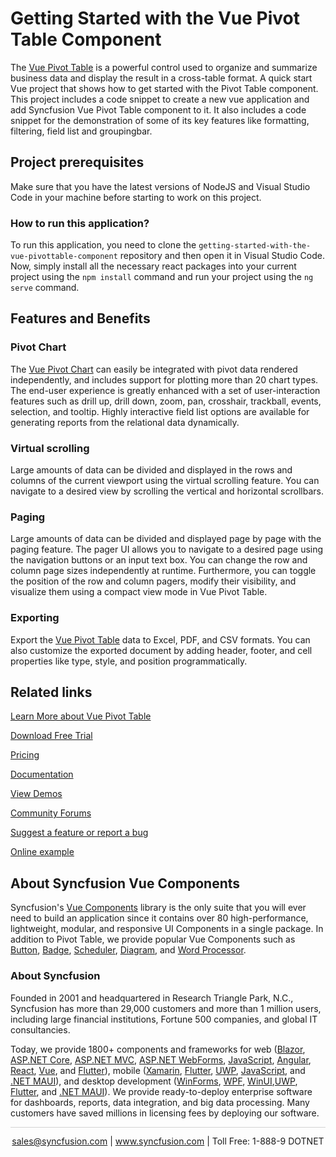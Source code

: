 # Getting Started with the Vue Pivot Table Component
The [Vue Pivot Table](https://www.syncfusion.com/vue-components/vue-pivot-table?utm_source=github&utm_medium=listing&utm_campaign=vue-pivot-table-github-samples) is a powerful control used to organize and summarize business data and display the result in a cross-table format. A quick start Vue project that shows how to get started with the Pivot Table component. This project includes a code snippet to create a new vue application and add Syncfusion Vue Pivot Table component to it. It also includes a code snippet for the demonstration of some of its key features like formatting, filtering, field list and groupingbar.

## Project prerequisites

Make sure that you have the latest versions of NodeJS and Visual Studio Code in your machine before starting to work on this project.

### How to run this application?
To run this application, you need to clone the `getting-started-with-the-vue-pivottable-component` repository and then open it in Visual Studio Code. Now, simply install all the necessary react packages into your current project using the `npm install` command and run your project using the `ng serve` command.


## Features and Benefits

### Pivot Chart

The [Vue Pivot Chart](https://www.syncfusion.com/vue-components/vue-pivot-table) can easily be integrated with pivot data rendered independently, and includes support for plotting more than 20 chart types. The end-user experience is greatly enhanced with a set of user-interaction features such as drill up, drill down, zoom, pan, crosshair, trackball, events, selection, and tooltip. Highly interactive field list options are available for generating reports from the relational data dynamically.

### Virtual scrolling

Large amounts of data can be divided and displayed in the rows and columns of the current viewport using the virtual scrolling feature. You can navigate to a desired view by scrolling the vertical and horizontal scrollbars.

### Paging

Large amounts of data can be divided and displayed page by page with the paging feature. The pager UI allows you to navigate to a desired page using the navigation buttons or an input text box. You can change the row and column page sizes independently at runtime. Furthermore, you can toggle the position of the row and column pagers, modify their visibility, and visualize them using a compact view mode in Vue Pivot Table.

### Exporting

Export the [Vue Pivot Table](https://www.syncfusion.com/vue-components/vue-pivot-table) data to Excel, PDF, and CSV formats. You can also customize the exported document by adding header, footer, and cell properties like type, style, and position programmatically.


## Related links
[Learn More about Vue Pivot Table](https://www.syncfusion.com/vue-components/vue-pivot-table?utm_source=github&utm_medium=listing&utm_campaign=vue-pivot-table-github-samples)

[Download Free Trial](https://www.syncfusion.com/account/manage-trials/downloads?utm_source=github&utm_medium=listing&utm_campaign=vue-pivot-table-github-samples)

[Pricing](https://www.syncfusion.com/sales/teamlicense?utm_source=github&utm_medium=listing&utm_campaign=vue-pivot-table-github-samples)

[Documentation](https://ej2.syncfusion.com/vue/documentation/pivotview/getting-started?utm_source=github&utm_medium=listing&utm_campaign=vue-pivot-table-github-samples)

[View Demos](https://github.com/SyncfusionExamples/getting-started-with-the-vue-pivottable-component?utm_source=github&utm_medium=listing&utm_campaign=vue-pivot-table-github-samples)

[Community Forums](https://www.syncfusion.com/forums/vue-components?utm_source=github&utm_medium=listing&utm_campaign=vue-pivot-table-github-samples)

[Suggest a feature or report a bug](https://www.syncfusion.com/feedback/vue?utm_source=github&utm_medium=listing&utm_campaign=vue-pivot-table-github-samples)

[Online example](https://ej2.syncfusion.com/vue/demos/#/bootstrap5/pivot-table/default.html?utm_source=github&utm_medium=listing&utm_campaign=vue-pivot-table-github-samples)


## About Syncfusion Vue Components

Syncfusion's [Vue Components](https://www.syncfusion.com/vue-components?utm_source=github&utm_medium=listing&utm_campaign=vue-pivot-table-github-samples) library is the only suite that you will ever need to build an application since it contains over 80 high-performance, lightweight, modular, and responsive UI Components in a single package. In addition to Pivot Table, we provide popular Vue Components such as [Button](https://www.syncfusion.com/vue-components/vue-button?utm_source=github&utm_medium=listing&utm_campaign=vue-pivot-table-github-samples), [Badge](https://www.syncfusion.com/vue-components/vue-badge?utm_source=github&utm_medium=listing&utm_campaign=vue-pivot-table-github-samples), [Scheduler](https://www.syncfusion.com/vue-components/vue-scheduler?utm_source=github&utm_medium=listing&utm_campaign=vue-pivot-table-github-samples), [Diagram](https://www.syncfusion.com/vue-components/vue-diagram?utm_source=github&utm_medium=listing&utm_campaign=vue-pivot-table-github-samples), and [Word Processor](https://www.syncfusion.com/vue-components/vue-word-processor?utm_source=github&utm_medium=listing&utm_campaign=vue-pivot-table-github-samples).

### About Syncfusion
Founded in 2001 and headquartered in Research Triangle Park, N.C., Syncfusion has more than 29,000 customers and more than 1 million users, including large financial institutions, Fortune 500 companies, and global IT consultancies.

Today, we provide 1800+ components and frameworks for web ([Blazor](https://www.syncfusion.com/blazor-components?utm_source=github&utm_medium=listing&utm_campaign=vue-pivot-table-github-samples), [ASP.NET Core](https://www.syncfusion.com/aspnet-core-ui-controls?utm_source=github&utm_medium=listing&utm_campaign=vue-pivot-table-github-samples), [ASP.NET MVC](https://www.syncfusion.com/aspnet-mvc-ui-controls?utm_source=github&utm_medium=listing&utm_campaign=vue-pivot-table-github-samples), [ASP.NET WebForms](https://www.syncfusion.com/jquery/aspnet-webforms-ui-controls?utm_source=github&utm_medium=listing&utm_campaign=vue-pivot-table-github-samples), [JavaScript](https://www.syncfusion.com/javascript-ui-controls?utm_source=github&utm_medium=listing&utm_campaign=vue-pivot-table-github-samples), [Angular](https://www.syncfusion.com/angular-components?utm_source=github&utm_medium=listing&utm_campaign=vue-pivot-table-github-samples), [React](https://www.syncfusion.com/react-components?utm_source=github&utm_medium=listing&utm_campaign=vue-pivot-table-github-samples), [Vue](https://www.syncfusion.com/vue-components?utm_source=github&utm_medium=listing&utm_campaign=vue-pivot-table-github-samples), and [Flutter](https://www.syncfusion.com/flutter-widgets?utm_source=github&utm_medium=listing&utm_campaign=vue-pivot-table-github-samples)), mobile ([Xamarin](https://www.syncfusion.com/xamarin-ui-controls?utm_source=github&utm_medium=listing&utm_campaign=vue-pivot-table-github-samples), [Flutter](https://www.syncfusion.com/flutter-widgets?utm_source=github&utm_medium=listing&utm_campaign=vue-pivot-table-github-samples), [UWP](https://www.syncfusion.com/uwp-ui-controls?utm_source=github&utm_medium=listing&utm_campaign=vue-pivot-table-github-samples), [JavaScript](https://www.syncfusion.com/javascript-ui-controls?utm_source=github&utm_medium=listing&utm_campaign=vue-pivot-table-github-samples), and [.NET MAUI](https://www.syncfusion.com/maui-controls?utm_source=github&utm_medium=listing&utm_campaign=vue-pivot-table-github-samples)), and desktop development ([WinForms](https://www.syncfusion.com/winforms-ui-controls?utm_source=github&utm_medium=listing&utm_campaign=vue-pivot-table-github-samples), [WPF](https://www.syncfusion.com/wpf-controls?utm_source=github&utm_medium=listing&utm_campaign=vue-pivot-table-github-samples), [WinUI](https://www.syncfusion.com/winui-controls?utm_source=github&utm_medium=listing&utm_campaign=vue-pivot-table-github-samples),[UWP](https://www.syncfusion.com/uwp-ui-controls?utm_source=github&utm_medium=listing&utm_campaign=vue-pivot-table-github-samples), [Flutter](https://www.syncfusion.com/flutter-widgets?utm_source=github&utm_medium=listing&utm_campaign=vue-pivot-table-github-samples), and [.NET MAUI](https://www.syncfusion.com/maui-controls?utm_source=github&utm_medium=listing&utm_campaign=vue-pivot-table-github-samples)). We provide ready-to-deploy enterprise software for dashboards, reports, data integration, and big data processing. Many customers have saved millions in licensing fees by deploying our software.

<hr style="height:0.3px;border:none;color:lightgrey;background-color:lightgrey;" />

<p align="center">
<a href="mailto:sales@syncfusion.com?Subject=Syncfusion Vue Grid - GitHub" target="_top">sales@syncfusion.com</a> | <a href="https://www.syncfusion.com?utm_source=github&utm_medium=listing&utm_campaign=vue-pivot-table-github-samples)">www.syncfusion.com</a> | Toll Free: 1-888-9 DOTNET <br>
</p>
